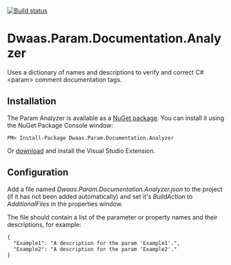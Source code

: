 [![Build status](https://ci.appveyor.com/api/projects/status/dqhgm5oc0hy7852h/branch/master?svg=true)](https://ci.appveyor.com/project/alvinward/dwaas-param-documentation-analyzer/branch/master)

# Dwaas.Param.Documentation.Analyzer

Uses a dictionary of names and descriptions to verify and correct C# &lt;param> comment documentation tags.

## Installation

The Param Analyzer is available as a [NuGet package](https://www.nuget.org/packages/Dwaas.Param.Documentation.Analyzer/). You can install it using the NuGet Package Console window:

```
PM> Install-Package Dwaas.Param.Documentation.Analyzer
```

Or [download](https://ci.appveyor.com/project/alvinward/dwaas-param-documentation-analyzer/branch/master/artifacts) and install the Visual Studio Extension.

## Configuration

Add a file named *Dwaas.Param.Documentation.Analyzer.json* to the project (if it has not been added automatically) and set it's *BuildAction* to *AdditionalFiles* in the properties window.

The file should contain a list of the parameter or property names and their descriptions, for example:

```
{
  "Example1": "A description for the param 'Example1'.",
  "Example2": "A description for the param 'Example2'."
}
```